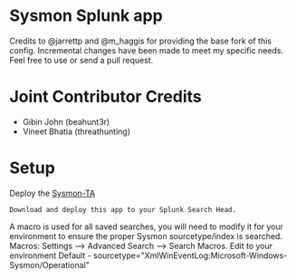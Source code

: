 # Sysmon Splunk app

Credits to @jarrettp and @m_haggis for providing the base fork of this config. Incremental changes have been made to meet my specific needs. Feel free to use or send a pull request.

# Joint Contributor Credits

* Gibin John (beahunt3r)
* Vineet Bhatia (threathunting)

# Setup

Deploy the [Sysmon-TA](https://splunkbase.splunk.com/app/1914/)
~~~~
Download and deploy this app to your Splunk Search Head.
~~~~
A macro is used for all saved searches, you will need to modify it for your environment to ensure the proper Sysmon sourcetype/index is searched.
Macros: Settings --> Advanced Search --> Search Macros. Edit to your environment
Default - sourcetype="XmlWinEventLog:Microsoft-Windows-Sysmon/Operational"

